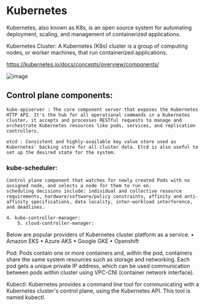 # Kubernetes

Kubernetes, also known as K8s, is an open source system for automating deployment, scaling, and management of containerized applications.

Kubernetes Cluster: A Kubernetes (K8s) cluster is a group of computing nodes, or worker machines, that run containerized applications.

https://kubernetes.io/docs/concepts/overview/components/

![image](https://github.com/user-attachments/assets/9601f96c-188a-43c1-a711-594b18543e25)



## Control plane components:
```
kube-apiserver : The core component server that exposes the Kubernetes HTTP API. It's the hub for all operational commands in a Kubernetes cluster, it accepts and processes RESTful requests to manage and orchestrate Kubernetes resources like pods, services, and replication controllers.
```
```
etcd : Consistent and highly-available key value store used as Kubernetes' backing store for all cluster data. Etcd is also useful to set up the desired state for the system. 
```

### kube-scheduler: 
	Control plane component that watches for newly created Pods with no assigned node, and selects a node for them to run on.
	scheduling decisions include: individual and collective resource requirements, hardware/software/policy constraints, affinity and anti-affinity specifications, data locality, inter-workload interference, and deadlines.

   	4. kube-controller-manager: 
    	5. cloud-controller-manager: 
 
Below are popular providers of Kubernetes cluster platform as a service.
	• Amazon EKS
	• Azure AKS
	• Google GKE
	• Openshift

Pod: Pods contain one or more containers and, within the pod, containers share the same system resources such as storage and networking. Each pod gets a unique private IP address, which can be used communication between pods within cluster using VPC-CNI (container network interface).

Kubectl: Kubernetes provides a command line tool for communicating with a Kubernetes cluster's control plane, using the Kubernetes API. This tool is named kubectl.





